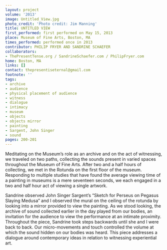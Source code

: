 ```yaml
---
layout: project
volume: '2013'
image: Untitled_View.jpg
photo_credit: 'Photo credit: Jim Manning'
title: UNTITLED VIEW
first_performed: first performed on May 15, 2013
place: Museum of Fine Arts, Boston, MA
times_performed: performed once in 2013
contributor: PHILIP FRYER AND SANDRINE SCHAEFER
collaborators:
- ThePresentTense.org / SandrineSchaefer.com / PhilipFryer.com
home: Boston, MA
links: []
contact: thepresentiseternal@gmail.com
footnote: ''
tags:
- archive
- audience
- physical placement of audience
- witness
- dialogue
- intimacy
- museum
- objects
- objects mirror
- painting
- Sargent, John Singer
- sound
pages: 200-201
---
```


Meditating on the Museum’s role as an archive and on the act of witnessing, we traveled on two paths, collecting the sounds present in varied spaces throughout the Museum of Fine Arts. After two and a half hours of collecting, we met in the Rotunda on the first floor of the museum. Responding to multiple studies that have found the average viewing time of a painting in museums is a mere seventeen seconds, we each engaged in a two and half hour act of viewing a single artwork.

Sandrine observed John Singer Sargent’s “Sketch for Perseus on Pegasus Slaying Medusa” and I observed the mural on the ceiling of the rotunda by looking into a mirror provided to view the painting. As we stood looking, the archive of sound collected earlier in the day played from our bodies, an invitation for the audience to view the performance at an intimate proximity. Throughout the piece, Sandrine took steps backwards until she and I were back to back. Our micro-movements and touch controlled the volume at which the sound hidden on our bodies was heard. This piece addresses a dialogue around contemporary ideas in relation to witnessing experiential art.
